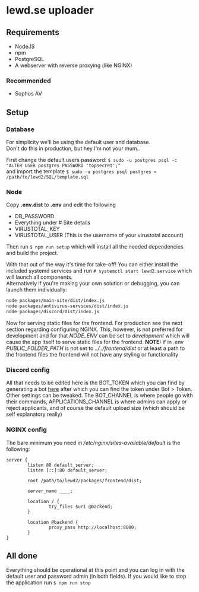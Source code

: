 # lewd.se uploader

## Requirements

* NodeJS
* npm
* PostgreSQL
* A webserver with reverse proxying (like NGINX)

### Recommended

* Sophos AV

## Setup

### Database
For simplicity we'll be using the default user and database.<br>
Don't do this in production, but hey I'm not your mum..

First change the default users password:
`$ sudo -u postgres psql -c "ALTER USER postgres PASSWORD 'topsecret';"`<br>
and import the template
`$ sudo -u postgres psql postgres < /path/to/lewd2/SQL/template.sql`

### Node

Copy **.env.dist** to **.env** and edit the following

* DB_PASSWORD
* Everything under # Site details
* VIRUSTOTAL_KEY  
* VIRUSTOTAL_USER (This is the username of your virustotal account)

Then run `$ npm run setup` which will install all the needed dependencies and build the project.

With that out of the way it's time for take-off!
You can either install the included systemd services and run `# systemctl start lewd2.service` which will launch all components. <br>
Alternatively if you're making your own solution or debugging, you can launch them individually:
```sh
node packages/main-site/dist/index.js
node packages/antivirus-services/dist/index.js
node packages/discord/dist/index.js
```

Now for serving static files for the frontend. For production see the next section regarding configuring NGINX. 
This, however, is not preferred for development and for that _NODE\_ENV_ can be set to _development_ which will cause the app itself to serve static files for the frontend.
**NOTE:** if in .env _PUBLIC_FOLDER_PATH_ is not set to _../../frontend/dist_ or at least a path to the frontend files the frontend will not have any styling or functionality

### Discord config

All that needs to be edited here is the BOT\_TOKEN which you can find by generating a bot [here](https://discord.com/developers/applications) after which you can find the token under Bot > Token. Other settings can be tweaked. The BOT_CHANNEL is where people go with their commands, APPLICATIONS_CHANNEL is where admins can apply or reject applicants, and of course the default upload size (which should be self explanatory really)

### NGINX config

The bare minimum you need in _/etc/nginx/sites-available/default_ is the following:

```nginx
server {
        listen 80 default_server;
        listen [::]:80 default_server;

        root /path/to/lewd2/packages/frontend/dist;

        server_name ____;

        location / {
                try_files $uri @backend;
        }

        location @backend {
                proxy_pass http://localhost:8080;
        }
}
```

## All done

Everything should be operational at this point and you can log in with the default user and password admin (in both fields).
If you would like to stop the application run `$ npm run stop`